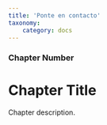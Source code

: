 ```yaml
---
title: 'Ponte en contacto'
taxonomy:
    category: docs
---
```


### Chapter Number

# Chapter Title

Chapter description.